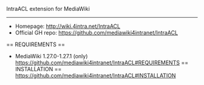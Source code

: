 IntraACL extension for MediaWiki
***
* Homepage: http://wiki.4intra.net/IntraACL
* Official GH repo: https://github.com/mediawiki4intranet/IntraACL

== REQUIREMENTS ==
* MediaWiki 1.27.0-1.27.1 (only)
https://github.com/mediawiki4intranet/IntraACL#REQUIREMENTS
== INSTALLATION ==
https://github.com/mediawiki4intranet/IntraACL#INSTALLATION
